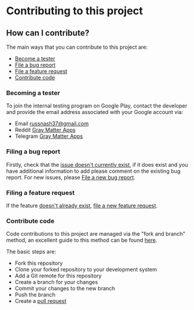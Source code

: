 # Contributing to this project

## How can I contribute?
The main ways that you can contribute to this project are:
- [Become a tester](https://github.com/russnash/Duality-Launcher/blob/master/CONTRIBUTING.md#becoming-a-tester)
- [File a bug report](https://github.com/russnash/Duality-Launcher/blob/master/CONTRIBUTING.md#filing-a-bug-report)
- [File a feature request](https://github.com/russnash/Duality-Launcher/blob/master/CONTRIBUTING.md#filing-a-feature-request)
- [Contribute code](https://github.com/russnash/Duality-Launcher/blob/master/CONTRIBUTING.md#contribute-code)

### Becoming a tester
To join the internal testing program on Google Play, contact the developer and provide the email address associated with your Google account via:
- Email [russnash37@gmail.com](mailto:russnash37@gmail.com)
- Reddit [Gray Matter Apps](https://www.reddit.com/r/GrayMatterApps/)
- Telegram [Gray Matter Apps](https://t.me/graymatterapps2020)

### Filing a bug report
Firstly, check that the [issue doesn't currently exist](https://github.com/russnash/Duality-Launcher/issues), if it does exist and you have additional information to add please comment on the existing bug report.  For new issues, please [File a new bug report](https://github.com/russnash/Duality-Launcher/issues/new?assignees=&labels=&template=bug_report.md&title=).

### Filing a feature request
If the feature [doesn't already exist](https://github.com/russnash/Duality-Launcher/issues), [file a new feature request](https://github.com/russnash/Duality-Launcher/issues/new?assignees=&labels=&template=feature_request.md&title=).

### Contribute code
Code contributions to this project are managed via the "fork and branch" method, an excellent guide to this method can be found [here](https://blog.scottlowe.org/2015/01/27/using-fork-branch-git-workflow/).

The basic steps are:
- Fork this repository
- Clone your forked repository to your development system
- Add a Git remote for this repository
- Create a branch for your changes
- Commit your changes to the new branch
- Push the branch
- Create a [pull request](https://github.com/russnash/Duality-Launcher/compare)
